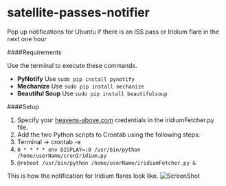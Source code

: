 satellite-passes-notifier
=========================

Pop up notifications for Ubuntu if there is an ISS pass or Iridium flare in the next one hour

####Requirements

Use the terminal to execute these commands.
* **PyNotify** Use `sudo pip install pynotify`
* **Mechanize** Use `sudo pip install mechanize`
* **Beautiful Soup** Use `sudo pip install beautifulsoup`

####Setup

1. Specify your [heavens-above.com](http://www.heavens-above.com) credentials in the iridiumFetcher.py file.
2. Add the two Python scripts to Crontab using the following steps:
  1. Terminal -> crontab -e
  2. `0 * * * * env DISPLAY=:0 /usr/bin/python /home/userName/cronIridium.py`
  3. `@reboot /usr/bin/python /home/userName/iridiumFetcher.py &`

This is how the notification for Iridium flares look like.
![ScreenShot](https://raw.github.com/astronomersiva/satellite-passes-notifier/master/iridiumPass.png)




